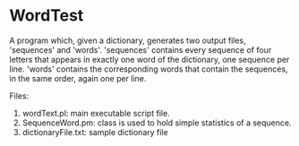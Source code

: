 WordTest
========

A program which, given a dictionary, generates two output files, 'sequences' and 'words'. 
'sequences' contains every sequence of four letters that appears in exactly one word of the dictionary, 
one sequence per line. 'words' contains the corresponding words that contain the sequences, in the 
same order, again one per line.

Files:

1) wordText.pl:  main executable script file.
2) SequenceWord.pm:  class is used to hold simple statistics of a sequence.
3) dictionaryFile.txt: sample dictionary file


